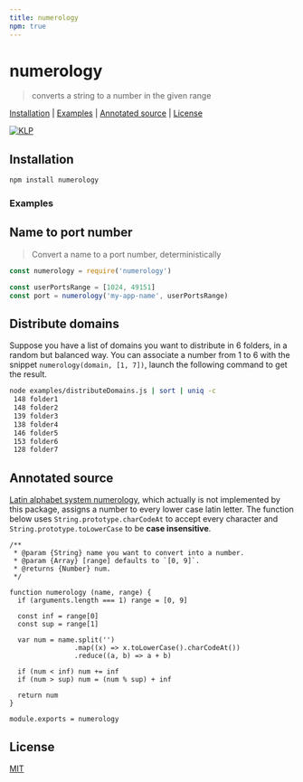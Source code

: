 ```yaml
---
title: numerology
npm: true
---
```

# numerology

> converts a string to a number in the given range

[Installation](#installation) |
[Examples](#examples) |
[Annotated source](#annotated-source) |
[License](#license)

[![KLP](https://img.shields.io/badge/kiss-literate-orange.svg)](http://g14n.info/kiss-literate-programming)

## Installation

```bash
npm install numerology
```

### Examples

## Name to port number

> Convert a name to a port number, deterministically

```javascript
const numerology = require('numerology')

const userPortsRange = [1024, 49151]
const port = numerology('my-app-name', userPortsRange)
```

## Distribute domains

Suppose you have a list of domains you want to distribute in 6 folders,
in a random but balanced way. You can associate a number from 1 to 6 with
the snippet `numerology(domain, [1, 7])`, launch the following command
to get the result.

```bash
node examples/distributeDomains.js | sort | uniq -c
 148 folder1
 148 folder2
 139 folder3
 138 folder4
 146 folder5
 153 folder6
 128 folder7
```

## Annotated source

[Latin alphabet system numerology](https://en.wikipedia.org/wiki/Numerology#Latin_alphabet_systems), which actually is not implemented by this package, assigns a number to every lower case latin letter.
The function below uses `String.prototype.charCodeAt` to accept every character and `String.prototype.toLowerCase` to be **case insensitive**.

    /**
     * @param {String} name you want to convert into a number.
     * @param {Array} [range] defaults to `[0, 9]`.
     * @returns {Number} num.
     */

    function numerology (name, range) {
      if (arguments.length === 1) range = [0, 9]

      const inf = range[0]
      const sup = range[1]

      var num = name.split('')
                    .map((x) => x.toLowerCase().charCodeAt())
                    .reduce((a, b) => a + b)

      if (num < inf) num += inf
      if (num > sup) num = (num % sup) + inf

      return num
    }

    module.exports = numerology

## License

[MIT](http://g14n.info/mit-license)

[KLP]: http://g14n.info/kiss-literate-programming "KISS Literate Programming"
